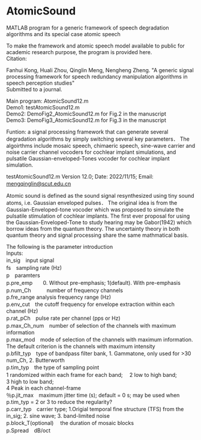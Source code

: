 # AtomicSound

MATLAB program for a generic framework of speech degradation algorithms and its special case atomic speech  

To make the framework and atomic speech model available to public for academic research purpose, the program is provided here.  
Citation:  

Fanhui Kong, Huali Zhou, Qinglin Meng, Nengheng Zheng. "A generic signal processing framework for speech redundancy manipulation algorithms in speech perception studies"  
Submitted to a journal. 

Main program: AtomicSound12.m  
Demo1: testAtomicSound12.m  
Demo2: DemoFig2_AtomicSound12.m  for Fig.2 in the manuscript  
Demo3: DemoFig3_AtomicSound12.m  for Fig.3 in the manuscript  

Funtion: a signal processing framework that can generate several degradation algorithms by simply switching several key parameters．
The algoirthms include mosaic speech, chimaeric speech, sine-wave carrier and noise carrier channel vocoders for cochlear implant simulations, and pulsatile Gaussian-enveloped-Tones vocoder for cochlear implant simulation.  
         
testAtomicSound12.m Version 12.0; Date: 2022/11/15; Email: mengqinglin@scut.edu.cn  　

Atomic sound is defined as the sound signal resynthesized using tiny sound atoms, i.e. Gaussian enveloped pulses．
The original idea is from the Gaussian-Enveloped-tone vocoder which was proposed to simulate the pulsatile stimulation of cochlear implants.   The first ever proposal for using the Gaussian-Enveloped-Tone to study hearing may be Gabor(1942) which borrow ideas from the quantum theory.   The uncertainty theory in both quantum theory and signal processing share the same mathmatical basis.
   
The following is the parameter introduction  
Inputs:  
in_sig　input signal  
fs　sampling rate (Hz)  
p　paramters  
p.pre_emp　　0. Without pre-emphasis; 1(default). With pre-emphasis  
p.num_Ch　　　number of frequency channels  
p.fre_range     analysis frequency range (Hz)  
           p.env_cut　the cutoff frequency for envelope extraction within each channel (Hz)  
           p.rat_pCh　pulse rate per channel (pps or Hz)  
           p.max_Ch_num　number of selection of the channels with maximum information  
           p.max_mod　mode of selection of the channels with maximum information. The default criterion is the channels with maximum intensity  
           p.bfilt_typ　type of bandpass filter bank, 1. Gammatone, only used for >30 num_Ch, 2. Butterworth  
           p.tim_typ　the type of sampling point                                     
                    1 randomized within each frame for each band;　
                    2 low to high band;                               
                    3 high to low band;                                     
                    4 Peak in each channel-frame  
           ％p.jit_max　maximum jitter time (s); default = 0 s; may be used when p.tim_typ = 2 or 3 to reduce the regularity?   
           p.carr_typ　carrier type; 1.Origial temporal fine structure (TFS) from the in_sig; 2. sine wave; 3. band-limited noise  
           p.block_T(optional) 　the duration of mosaic blocks  
           p.Spread　dB/oct  
